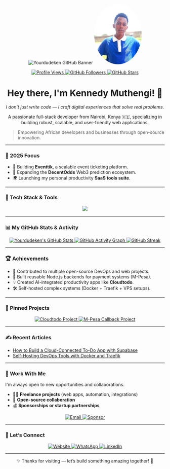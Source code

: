<p align="center">
  <img src="https://raw.githubusercontent.com/yourdudeken/yourdudeken/main/banner.png" alt="Yourdudeken GitHub Banner"/>
  <img src="ken-photo.jpeg" alt="Kennedy Muthengi" width="150" style="border-radius:50%"/>
</p>

<p align="center">
  <a href="https://github.com/yourdudeken">
    <img src="https://komarev.com/ghpvc/?username=yourdudeken&color=blue&style=flat-square" alt="Profile Views"/>
  </a>
  <a href="https://github.com/yourdudeken?tab=followers">
    <img src="https://img.shields.io/github/followers/yourdudeken?label=Followers&style=flat-square&color=blue" alt="GitHub Followers"/>
  </a>
  <a href="https://github.com/yourdudeken">
    <img src="https://img.shields.io/github/stars/yourdudeken?label=Stars&style=flat-square&color=blue" alt="GitHub Stars"/>
  </a>
</p>

<h1 align="center">Hey there, I'm Kennedy Muthengi! 👋</h1>

<p align="center">
  <em>I don’t just write code — I craft digital experiences that solve real problems.</em>
</p>

<p align="center">
  A passionate full-stack developer from Nairobi, Kenya 🇰🇪, specializing in building robust, scalable, and user-friendly web applications.
</p>

> Empowering African developers and businesses through open-source innovation.

---

### 🎯 2025 Focus
- 🚀 Building **Eventtik**, a scalable event ticketing platform.
- 🧩 Expanding the **DecentOdds** Web3 prediction ecosystem.
- 🌍 Launching my personal productivity **SaaS tools suite**.

---

### 🧰 Tech Stack & Tools

<p align="center">
  <a href="https://skillicons.dev">
    <img src="https://skillicons.dev/icons?i=js,ts,react,nodejs,docker,postgres,git,linux,tailwind,vite,supabase,firebase,gcp,vscode" />
  </a>
</p>

---

### 📊 My GitHub Stats & Activity

<p align="center">
  <a href="https://github.com/yourdudeken">
    <img src="https://github-readme-stats.vercel.app/api?username=yourdudeken&show_icons=true&theme=tokyonight&hide_border=true&count_private=true" alt="Yourdudeken's GitHub Stats" />
  </a>
  <a href="https://github.com/yourdudeken">
    <img src="https://github-readme-activity-graph.vercel.app/graph?username=yourdudeken&theme=react-dark" alt="GitHub Activity Graph"/>
  </a>
  <a href="https://git.io/streak-stats">
    <img src="https://streak-stats.demolab.com?user=yourdudeken&theme=vue-dark&hide_border=true" alt="GitHub Streak"/>
  </a>
</p>

---

### 🏆 Achievements
- 🥇 Contributed to multiple open-source DevOps and web projects.
- 🧠 Built reusable Node.js backends for payment systems (M-Pesa).
- 💡 Created AI-integrated productivity apps like **Cloudtodo**.
- 🛠️ Self-hosted complex systems (Docker + Traefik + VPS setups).

---

### 📌 Pinned Projects

<p align="center">
  <a href="https://github.com/yourdudeken/cloudtodo">
    <img src="https://github-readme-stats.vercel.app/api/pin/?username=yourdudeken&repo=cloudtodo&theme=vue-dark" alt="Cloudtodo Project"/>
  </a>
  <a href="https://github.com/yourdudeken/mpesa-callback">
    <img src="https://github-readme-stats.vercel.app/api/pin/?username=yourdudeken&repo=mpesa-callback&theme=vue-dark" alt="M-Pesa Callback Project"/>
  </a>
</p>

---

### ✍️ Recent Articles
- [How to Build a Cloud-Connected To-Do App with Supabase](#)
- [Self-Hosting DevOps Tools with Docker and Traefik](#)

---

### 💼 Work With Me

I'm always open to new opportunities and collaborations.

- 🧑‍💻 **Freelance projects** (web apps, automation, integrations)
- 🤝 **Open-source collaboration**
- 💰 **Sponsorships or startup partnerships**

<p align="center">
  <a href="mailto:kenmwendwamuthengi@gmail.com">
    <img src="https://img.shields.io/badge/Email-kenmwendwamuthengi-red?style=for-the-badge&logo=gmail" alt="Email"/>
  </a>
  <a href="https://github.com/sponsors/yourdudeken">
    <img src="https://img.shields.io/badge/Sponsor-❤️-brightgreen?style=for-the-badge" alt="Sponsor"/>
  </a>
</p>

---

### 💬 Let’s Connect

<p align="center">
  <a href="https://yourdudeken.com" target="_blank">
    <img src="https://img.shields.io/badge/Website-yourdudeken.com-blue?style=for-the-badge&logo=google-chrome" alt="Website"/>
  </a>
  <a href="https://wa.me/254759142986" target="_blank">
    <img src="https://img.shields.io/badge/WhatsApp-Chat%20with%20me-green?style=for-the-badge&logo=whatsapp" alt="WhatsApp"/>
  </a>
  <a href="https://linkedin.com/in/yourdudeken" target="_blank">
    <img src="https://img.shields.io/badge/LinkedIn-yourdudeken-blue?style=for-the-badge&logo=linkedin" alt="LinkedIn"/>
  </a>
</p>

---

<p align="center">
  ✨ Thanks for visiting — let’s build something amazing together! 🚀
</p>
